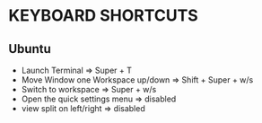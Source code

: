 # KEYBOARD SHORTCUTS

## Ubuntu
- Launch Terminal => Super + T
- Move Window one Workspace up/down => Shift + Super + w/s
- Switch to workspace => Super + w/s
- Open the quick settings menu => disabled
- view split on left/right => disabled
